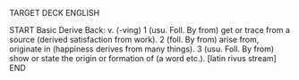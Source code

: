 TARGET DECK
ENGLISH

START
Basic
Derive
Back: v. (-ving) 1 (usu. Foll. By from) get or trace from a source (derived satisfaction from work). 2 (foll. By from) arise from, originate in (happiness derives from many things). 3 (usu. Foll. By from) show or state the origin or formation of (a word etc.). [latin rivus stream]
END
